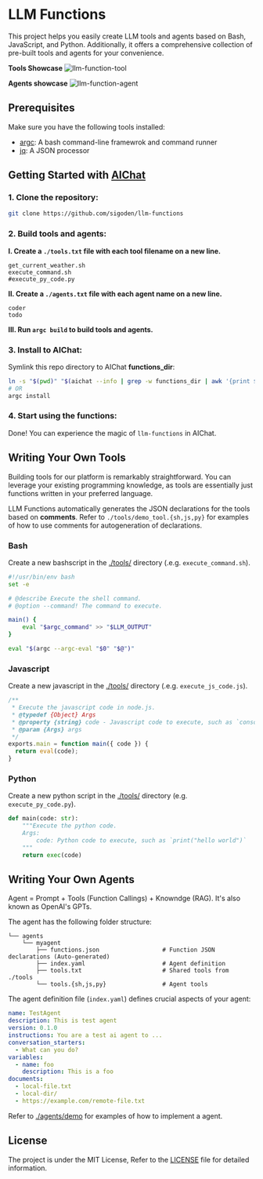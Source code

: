 # LLM Functions

This project helps you easily create LLM tools and agents based on Bash, JavaScript, and Python. Additionally, it offers a comprehensive collection of pre-built tools and agents for your convenience.

**Tools Showcase**
![llm-function-tool](https://github.com/user-attachments/assets/40c77413-30ba-4f0f-a2c7-19b042a1b507)

**Agents showcase**
![llm-function-agent](https://github.com/user-attachments/assets/6e380069-8211-4a16-8592-096e909b921d)

## Prerequisites

Make sure you have the following tools installed:

- [argc](https://github.com/sigoden/argc): A bash command-line framewrok and command runner
- [jq](https://github.com/jqlang/jq): A JSON processor

## Getting Started with [AIChat](https://github.com/sigoden/aichat)

### 1. Clone the repository:

```sh
git clone https://github.com/sigoden/llm-functions
```

### 2. Build tools and agents:

**I. Create a `./tools.txt` file with each tool filename on a new line.**

```
get_current_weather.sh
execute_command.sh
#execute_py_code.py
``` 

**II. Create a `./agents.txt` file with each agent name on a new line.**

```
coder
todo
```

**III. Run `argc build` to build tools and agents.**

### 3. Install to AIChat:

Symlink this repo directory to AIChat **functions_dir**:

```sh
ln -s "$(pwd)" "$(aichat --info | grep -w functions_dir | awk '{print $2}')"
# OR
argc install
```

### 4. Start using the functions:

Done! You can experience the magic of `llm-functions` in AIChat.

## Writing Your Own Tools

Building tools for our platform is remarkably straightforward. You can leverage your existing programming knowledge, as tools are essentially just functions written in your preferred language.

LLM Functions automatically generates the JSON declarations for the tools based on **comments**. Refer to `./tools/demo_tool.{sh,js,py}` for examples of how to use comments for autogeneration of declarations.

### Bash

Create a new bashscript in the [./tools/](./tools/) directory (.e.g. `execute_command.sh`).

```sh
#!/usr/bin/env bash
set -e

# @describe Execute the shell command.
# @option --command! The command to execute.

main() {
    eval "$argc_command" >> "$LLM_OUTPUT"
}

eval "$(argc --argc-eval "$0" "$@")"
```

### Javascript

Create a new javascript in the [./tools/](./tools/) directory (.e.g. `execute_js_code.js`).

```js
/**
 * Execute the javascript code in node.js.
 * @typedef {Object} Args
 * @property {string} code - Javascript code to execute, such as `console.log("hello world")`
 * @param {Args} args
 */
exports.main = function main({ code }) {
  return eval(code);
}

```

### Python

Create a new python script in the [./tools/](./tools/) directory (e.g. `execute_py_code.py`).

```py
def main(code: str):
    """Execute the python code.
    Args:
        code: Python code to execute, such as `print("hello world")`
    """
    return exec(code)

```

## Writing Your Own Agents

Agent = Prompt + Tools (Function Callings) + Knowndge (RAG). It's also known as OpenAI's GPTs.

The agent has the following folder structure:
```
└── agents
    └── myagent
        ├── functions.json                  # Function JSON declarations (Auto-generated)
        ├── index.yaml                      # Agent definition
        ├── tools.txt                       # Shared tools from ./tools
        └── tools.{sh,js,py}                # Agent tools 
```

The agent definition file (`index.yaml`) defines crucial aspects of your agent:

```yaml
name: TestAgent                             
description: This is test agent
version: 0.1.0
instructions: You are a test ai agent to ... 
conversation_starters:
  - What can you do?
variables:
  - name: foo
    description: This is a foo
documents:
  - local-file.txt
  - local-dir/
  - https://example.com/remote-file.txt
```

Refer to [./agents/demo](https://github.com/sigoden/llm-functions/tree/main/agents/demo) for examples of how to implement a agent.

## License

The project is under the MIT License, Refer to the [LICENSE](https://github.com/sigoden/llm-functions/blob/main/LICENSE) file for detailed information.